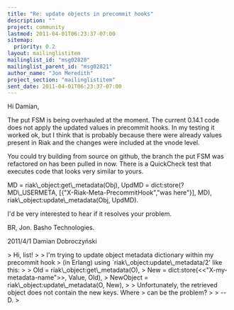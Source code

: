 ```yaml
---
title: "Re: update objects in precommit hooks"
description: ""
project: community
lastmod: 2011-04-01T06:23:37-07:00
sitemap:
  priority: 0.2
layout: mailinglistitem
mailinglist_id: "msg02828"
mailinglist_parent_id: "msg02821"
author_name: "Jon Meredith"
project_section: "mailinglistitem"
sent_date: 2011-04-01T06:23:37-07:00
---
```



Hi Damian,

The put FSM is being overhauled at the moment. The current 0.14.1 code does
not apply the updated values in precommit hooks. In my testing it worked
ok, but I think that is probably because there were already values present
in Riak and the changes were included at the vnode level.

You could try building from source on github, the branch the put FSM was
refactored on has been pulled in now. There is a QuickCheck test that
executes code that looks very similar to yours.

 MD = riak\\_object:get\\_metadata(Obj),
 UpdMD = dict:store(?MD\\_USERMETA, [{"X-Riak-Meta-PrecommitHook","was
here"}], MD),
 riak\\_object:update\\_metadata(Obj, UpdMD).

I'd be very interested to hear if it resolves your problem.

BR, Jon.
Basho Technologies.

2011/4/1 Damian Dobroczyński 

&gt; Hi, list!
&gt;
&gt; I'm trying to update object metadata dictionary within my precommit hook
&gt; (in Erlang) using `riak\\_object:update\\_metadata/2' like this:
&gt;
&gt; Old = riak\\_object:get\\_metadata(O),
&gt; New = dict:store(&lt;&lt;"X-my-metadata-name"&gt;&gt;, Value, Old),
&gt; NewObject = riak\\_object:update\\_metadata(O, New),
&gt;
&gt; Unfortunately, the retrieved object does not contain the new keys. Where
&gt; can be the problem?
&gt;
&gt; -- D.
&gt;


